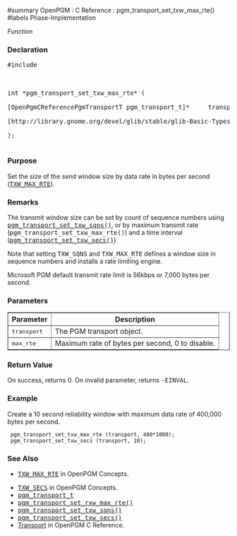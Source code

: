 ﻿#summary OpenPGM : C Reference : pgm\_transport\_set\_txw\_max\_rte()
#labels Phase-Implementation

_Function_
### Declaration ###
<pre>
#include <pgm/pgm.h><br>
<br>
int *pgm_transport_set_txw_max_rte* (<br>
[OpenPgmCReferencePgmTransportT pgm_transport_t]*     transport,<br>
[http://library.gnome.org/devel/glib/stable/glib-Basic-Types.html#guint guint]                max_rte<br>
);<br>
</pre>

### Purpose ###
Set the size of the send window size by data rate in bytes per second (<tt><a href='OpenPgmConceptsTxwMaxRte.md'>TXW_MAX_RTE</a></tt>).

### Remarks ###
The transmit window size can be set by count of sequence numbers using <tt><a href='OpenPgmCReferencePgmTransportSetTxwSqns.md'>pgm_transport_set_txw_sqns()</a></tt>, or by maximum transmit rate (<tt>pgm_transport_set_txw_max_rte()</tt>) and a time interval (<tt><a href='OpenPgmCReferencePgmTransportSetTxwSecs.md'>pgm_transport_set_txw_secs()</a></tt>).

Note that setting <tt>TXW_SQNS</tt> and <tt>TXW_MAX_RTE</tt> defines a window size in sequence numbers and installs a rate limiting engine.

Microsoft PGM default transmit rate limit is 56kbps or 7,000 bytes per second.

### Parameters ###
<table cellpadding='5' border='1' cellspacing='0'>
<tr>
<th>Parameter</th>
<th>Description</th>
</tr>
<tr>
<td><tt>transport</tt></td>
<td>The PGM transport object.</td>
</tr><tr>
<td><tt>max_rte</tt></td>
<td>Maximum rate of bytes per second, 0 to disable.</td>
</tr>
</table>


### Return Value ###
On success, returns 0.  On invalid parameter, returns <tt>-EINVAL</tt>.

### Example ###
Create a 10 second reliability window with maximum data rate of 400,000 bytes per second.

```
 pgm_transport_set_txw_max_rte (transport, 400*1000);
 pgm_transport_set_txw_secs (transport, 10);
```

### See Also ###
  * <tt><a href='OpenPgmConceptsTxwMaxRte.md'>TXW_MAX_RTE</a></tt> in OpenPGM Concepts.<br>
<ul><li><tt><a href='OpenPgmConceptsTxwSecs.md'>TXW_SECS</a></tt> in OpenPGM Concepts.<br>
</li><li><tt><a href='OpenPgmCReferencePgmTransportT.md'>pgm_transport_t</a></tt><br>
</li><li><tt><a href='OpenPgmCReferencePgmTransportSetRxwMaxRte.md'>pgm_transport_set_rxw_max_rte()</a></tt><br>
</li><li><tt><a href='OpenPgmCReferencePgmTransportSetTxwSqns.md'>pgm_transport_set_txw_sqns()</a></tt><br>
</li><li><tt><a href='OpenPgmCReferencePgmTransportSetTxwSecs.md'>pgm_transport_set_txw_secs()</a></tt><br>
</li><li><a href='OpenPgmCReferenceTransport.md'>Transport</a> in OpenPGM C Reference.</li></ul>
